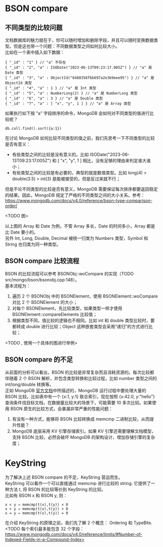 # BSON compare
## 不同类型的比较问题
文档数据库的魅力就在于，你可以随时增加和删除字段，并且可以随时变换数据类型。但是这也带一个问题：不同数据类型之间如何比较大小。   
比如在一个表中插入如下数据：
```
{ "_id" : "1" } // "a" 不存在
{ "_id" : "2", "a" : ISODate("2023-06-13T09:23:17.005Z") } // "a" 是 Date 类型
{ "_id" : "3", "a" : ObjectId("6488358fbb697a2e3b9eee95") } // "a" 是 ObjectId 类型
{ "_id" : "4", "a" : 1 } // "a" 是 Int 类型
{ "_id" : "5", "a" : NumberLong(2) } // "a" 是 NumberLong 类型
{ "_id" : "6", "a" : 3 } // "a" 是 Double 类型
{ "_id" : "7", "a" : [ "x", "y", 1 ] } // "a" 是 Array 类型
```
如果执行如下按 "a" 字段排序的命令，MongoDB 会如何对不同类型的值进行比较呢？
```
db.coll.find().sort({a:1})
```
在讨论 MongoDB 如何比较不同类型的值之前，我们先思考一下不同类型的比较是否有意义：  
- 有些类型之间的比较是没有意义的。比如 ISODate("2023-06-13T09:23:17.005Z") 和 [ "x", "y", 1 ] 相比，没有足够的理由来判定谁大谁小；
- 有些类型之间的比较是有必要的，典型的就是数值类型。比如 long(4) > double(3.5) > int(3) 是能被接受的，但是反过来就不行； 

但是不论不同类型的比较是否有意义，MongoDB 需要保证每次排序都要返回稳定的结果。因此，MongoDB 规定了严格的不同类型之间的大小关系。参考：https://www.mongodb.com/docs/v4.0/reference/bson-type-comparison-order/

<TODO 图>

以上图的 Array 和 Date 为例，不管 Array 多长，Date 的时间多小，Array 都是比 Date 要小的。   
另外 Int, Long, Double, Decimal 被统一归类为 Numbers 类型，Symbol 和 String 也归类为同一种类型。

## BSON compare 比较流程
BSON 的比较流程可以参考 BSONObj::woCompare 的实现（TODO src/mongo/bson/bsonobj.cpp:148）。   
基本流程为：   
1. 遍历 2 个 BSONObj 中的 BSONElement，使用 BSONElement::woCompare 对比 2 个 BSONElement 的大小；
2. 对每个 BSONElement，先比较类型，如果类型一样才使用 BSONElement::compareElements 比较值；
3. 根据类型不同，值比较的逻辑也不相同。比如 int 和 double 类型比较时，要都转成 double 进行比较；Object 这种嵌套类型会采用“递归”的方式进行比较；   

<TODO , 使用一个具体的图进行举例>

## BSON compare 的不足
从前面的分析可以看出，BSON 的比较是非常复杂而且消耗资源的。每次比较都伴随着 2 个 BSON 解析，并包含类型转换和比较过程，比如 number 类型之间的 int/long/double 转换等。   
正如 MongoDB [官方文档](https://github.com/mongodb/mongo/blob/r5.0.0/src/mongo/db/catalog/README.md#keystring)中所描述的，MongoDB 运行过程中要处理大量的 BSON 比较。比如表中有一个 {x:1, y:1} 联合索引，现在按照  {x:42.0, y:"hello"} 查询条件找目标文档，在数据量比较大的场景下，可能需要 10 多次比较。如果使用 BSON 原生的比较方式，会暴漏非常严重的性能问题：   
1. 有没有一种方式，能够将 BSON 比较转换成 memcmp 二进制比较，从而提升性能？
2. MongoDB 底层采用 KV 引擎存储索引。如果 KV 引擎还需要理解文档模型，支持 BSON 比较，必然会破坏 MongoDB 的架构设计，增加存储引擎的复杂度；

# KeyString
为了解决上述 BSON compare 的不足，KeyString 营运而生。   
KeyString 可以看作一个可以直接通过 memcmp 进行比较的 string. 它提供了一种方法 t, 将 BSON 的比较等价到 KeyString 的比较。   
比如有 BSON x 和 BSON y, 则：   
```
x < y ⇔ memcmp(t(x),t(y)) < 0
x > y ⇔ memcmp(t(x),t(y)) > 0
x = y ⇔ memcmp(t(x),t(y)) = 0
```
在介绍 KeyString 的原理之前，我们先了解 2 个概念： Ordering 和 TypeBits.   
<TODO 每个索引最多能包含 32 个字段：https://www.mongodb.com/docs/v4.0/reference/limits/#Number-of-Indexed-Fields-in-a-Compound-Index>